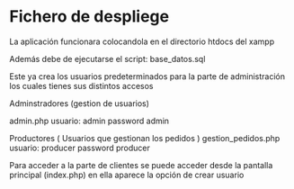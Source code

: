 # Fichero de despliege

La aplicación  funcionara colocandola en el directorio htdocs del xampp
 
Además debe de ejecutarse el script: base_datos.sql

Este ya crea los usuarios predeterminados para la parte de administración
los cuales tienes sus distintos accesos

Adminstradores (gestion de usuarios)

admin.php usuario: admin password admin 

Productores ( Usuarios que gestionan los pedidos )
gestion_pedidos.php usuario: producer password producer

Para acceder a la parte de clientes se puede acceder desde la pantalla principal (index.php)
en ella aparece la opción de crear usuario 

